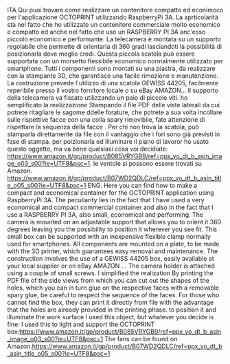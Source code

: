 ITA
Qui puoi trovare come realizzare un contenitore compatto ed econimoco per l'applicazione OCTOPRINT utilizzando RaspberryPi 3A. 
La aprticolarità sta nel fatto che ho utilizzato un contenitore commerciale molto economico e compatto ed anche nel fatto che uso un RASPBERRY PI 3A anc'esso piccolo economico e performante.
La telecamera è montata su un supporto regolabile che permette di orientarla di  360 gradi lasciandoti la possibilità di posizionarla dove meglio credi.
Questa piccola scatola può essere supportata con un morsetto flessibile economico normalmente utilizzato per smartphone.
Tutti i componenti sono montati su una piastra, da realizzare con la stampante 3D, che garantisce  una facile rimozione e manutenzione. 
La costruzione prevede l'utilizzo di una scatola GEWISS 44205, facilmente reperibile presso il vostro fornitore locale o su eBay AMAZON... 
  Il supporto della telecamera va fissato utilizzando un paio di piccole viti.
ho semplificato la realizzazione Stampando il file PDF delle viste laterali da cui potrete ritagliare le sagome ddelle forature, che potrete a sua volta  incollare sulle rispettive facce con una colla spary  rimovibile, fate attenzione di rispettare la sequenza della facce . 
Per chi non trova la scatola, può stamparla direttamente da file con il vantaggio che i fori sono già previsti in fase di stampa.
per poizionarla ed  illuminare il piano di lavoror ho usato questo oggetto, ma va bene qualsiasi cosa voi decidiate:  https://www.amazon.it/gp/product/B085VRYGB9/ref=ppx_yo_dt_b_asin_image_o03_s00?ie=UTF8&psc=1.
le ventole si  possono essere trovati su Amazon. https://www.amazon.it/gp/product/B07WD2QDLC/ref=ppx_yo_dt_b_asin_title_o05_s00?ie=UTF8&psc=1
ENG.
Here you can find how to make a compact and economical container for the OCTOPRINT application using RaspberryPi 3A.
The peculiarity lies in the fact that I have used a very economical and compact commercial container and also in the fact that I use a RASPBERRY PI 3A, also small, economical and performing.
The camera is mounted on an adjustable support that allows you to orient it 360 degrees leaving you the possibility to position it wherever you see fit.
This small box can be supported with an inexpensive flexible clamp normally used for smartphones.
All components are mounted on a plate, to be made with the 3D printer, which guarantees easy removal and maintenance.
The construction involves the use of a GEWISS 44205 box, easily available at your local supplier or on eBay AMAZON ...
  The camera holder is attached using a couple of small screws.
I simplified the realization By printing the PDF file of the side views from which you can cut out the shapes of the holes, which you can in turn glue on the respective faces with a removable spary glue, be careful to respect the sequence of the faces.
For those who cannot find the box, they can print it directly from file with the advantage that the holes are already provided in the printing phase.
to position it and illuminate the work surface I used this object, but whatever you decide is fine:
I used this to light and support the OCTOPRINT box:https://www.amazon.it/gp/product/B085VRYGB9/ref=ppx_yo_dt_b_asin_image_o03_s00?ie=UTF8&psc=1
The fans can be found on Amazon.https://www.amazon.it/gp/product/B07WD2QDLC/ref=ppx_yo_dt_b_asin_title_o05_s00?ie=UTF8&psc=1

